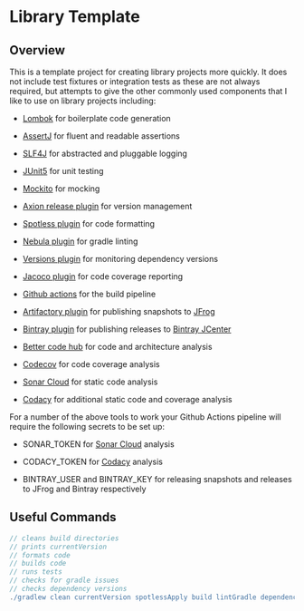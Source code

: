 # Library Template



## Overview

This is a template project for creating library projects more quickly. It does not include test
fixtures or integration tests as these are not always required, but attempts to give the other
commonly used components that I like to use on library projects including:

*  [Lombok](https://projectlombok.org/) for boilerplate code generation

*  [AssertJ](https://joel-costigliola.github.io/assertj/) for fluent and readable assertions

*  [SLF4J](http://www.slf4j.org/) for abstracted and pluggable logging

*  [JUnit5](https://junit.org/junit5/) for unit testing

*  [Mockito](https://site.mockito.org/) for mocking

*  [Axion release plugin](https://github.com/allegro/axion-release-plugin) for version management

*  [Spotless plugin](https://github.com/diffplug/spotless/tree/main/plugin-gradle) for code formatting

*  [Nebula plugin](https://github.com/nebula-plugins/gradle-lint-plugin) for gradle linting

*  [Versions plugin](https://github.com/ben-manes/gradle-versions-plugin) for monitoring dependency versions

*  [Jacoco plugin](https://docs.gradle.org/current/userguide/jacoco_plugin.html) for code coverage reporting

*  [Github actions](https://github.com/actions) for the build pipeline

*  [Artifactory plugin](https://www.jfrog.com/confluence/display/JFROG/Gradle+Artifactory+Plugin) for publishing 
   snapshots to [JFrog](https://www.jfrog.com/confluence/display/JFROG/Deploying+Snapshots+to+oss.jfrog.org)

*  [Bintray plugin](https://github.com/bintray/gradle-bintray-plugin) for publishing releases to
   [Bintray JCenter](https://www.google.com/search?q=jcenter&oq=jcenter&aqs=chrome.0.69i59j0l4j69i60l3.1114j0j7&sourceid=chrome&ie=UTF-8)

*  [Better code hub](https://bettercodehub.com/) for code and architecture analysis

*  [Codecov](https://codecov.io/) for code coverage analysis

*  [Sonar Cloud](https://sonarcloud.io/) for static code analysis 

*  [Codacy](https://www.codacy.com/) for additional static code and coverage analysis

For a number of the above tools to work your Github Actions pipeline will require the
following secrets to be set up:

*  SONAR_TOKEN for [Sonar Cloud](https://sonarcloud.io/) analysis

*  CODACY_TOKEN for [Codacy](https://www.codacy.com/) analysis

*  BINTRAY_USER and BINTRAY_KEY for releasing snapshots and releases to JFrog and Bintray respectively

## Useful Commands

```gradle
// cleans build directories
// prints currentVersion
// formats code
// builds code
// runs tests
// checks for gradle issues
// checks dependency versions
./gradlew clean currentVersion spotlessApply build lintGradle dependencyUpdates
```